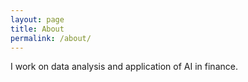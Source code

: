 ```yaml
---
layout: page
title: About
permalink: /about/
---
```


I work on data analysis and application of AI in finance. 
